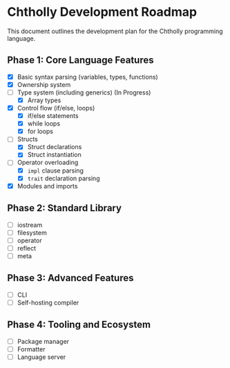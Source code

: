 # Chtholly Development Roadmap

This document outlines the development plan for the Chtholly programming language.

## Phase 1: Core Language Features

- [x] Basic syntax parsing (variables, types, functions)
- [x] Ownership system
- [ ] Type system (including generics) (In Progress)
  - [x] Array types
- [x] Control flow (if/else, loops)
  - [x] if/else statements
  - [x] while loops
  - [x] for loops
- [ ] Structs
  - [x] Struct declarations
  - [x] Struct instantiation
- [ ] Operator overloading
  - [x] `impl` clause parsing
  - [x] `trait` declaration parsing
- [x] Modules and imports

## Phase 2: Standard Library

- [ ] iostream
- [ ] filesystem
- [ ] operator
- [ ] reflect
- [ ] meta

## Phase 3: Advanced Features

- [ ] CLI
- [ ] Self-hosting compiler

## Phase 4: Tooling and Ecosystem

- [ ] Package manager
- [ ] Formatter
- [ ] Language server
